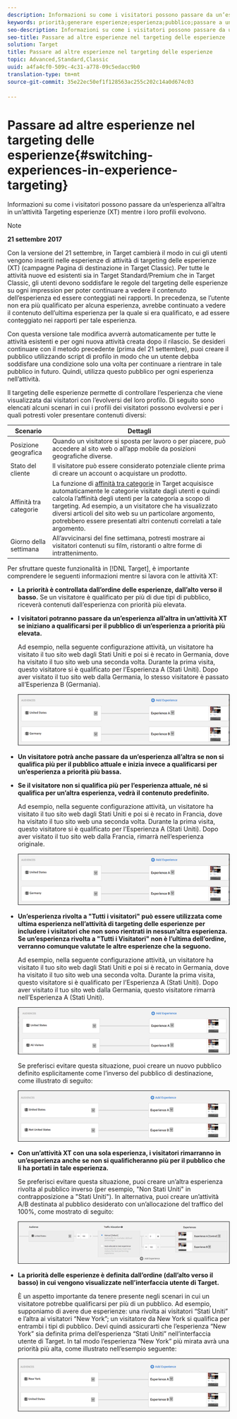 ```yaml
---
description: Informazioni su come i visitatori possono passare da un’esperienza all’altra in un’attività Targeting esperienze (XT) mentre i loro profili evolvono.
keywords: priorità;generare esperienze;esperienza;pubblico;passare a un’altra esperienza;compositore esperienza visivo
seo-description: Informazioni su come i visitatori possono passare da un’esperienza all’altra in un’attività Targeting esperienze (XT) mentre i loro profili evolvono.
seo-title: Passare ad altre esperienze nel targeting delle esperienze
solution: Target
title: Passare ad altre esperienze nel targeting delle esperienze
topic: Advanced,Standard,Classic
uuid: a4fa4cf0-509c-4c31-a778-09c5edacc9b0
translation-type: tm+mt
source-git-commit: 35e22ec50ef1f128563ac255c202c14a0d674c03

---
```



# Passare ad altre esperienze nel targeting delle esperienze{#switching-experiences-in-experience-targeting}

Informazioni su come i visitatori possono passare da un’esperienza all’altra in un’attività Targeting esperienze (XT) mentre i loro profili evolvono.

>[!NOTE]
>
>**21 settembre 2017**
>
>Con la versione del 21 settembre, in Target cambierà il modo in cui gli utenti vengono inseriti nelle esperienze di attività di targeting delle esperienze (XT) (campagne Pagina di destinazione in Target Classic). Per tutte le attività nuove ed esistenti sia in Target Standard/Premium che in Target Classic, gli utenti devono soddisfare le regole del targeting delle esperienze su ogni impression per poter continuare a vedere il contenuto dell’esperienza ed essere conteggiati nei rapporti. In precedenza, se l’utente non era più qualificato per alcuna esperienza, avrebbe continuato a vedere il contenuto dell’ultima esperienza per la quale si era qualificato, e ad essere conteggiato nei rapporti per tale esperienza.
>
>Con questa versione tale modifica avverrà automaticamente per tutte le attività esistenti e per ogni nuova attività creata dopo il rilascio. Se desideri continuare con il metodo precedente (prima del 21 settembre), puoi creare il pubblico utilizzando script di profilo in modo che un utente debba soddisfare una condizione solo una volta per continuare a rientrare in tale pubblico in futuro. Quindi, utilizza questo pubblico per ogni esperienza nell’attività.

Il targeting delle esperienze permette di controllare l’esperienza che viene visualizzata dai visitatori con l’evolversi del loro profilo. Di seguito sono elencati alcuni scenari in cui i profili dei visitatori possono evolversi e per i quali potresti voler presentare contenuti diversi:

| Scenario | Dettagli |
|--- |--- |
| Posizione geografica | Quando un visitatore si sposta per lavoro o per piacere, può accedere al sito web o all’app mobile da posizioni geografiche diverse. |
| Stato del cliente | Il visitatore può essere considerato potenziale cliente prima di creare un account o acquistare un prodotto. |
| Affinità tra categorie | La funzione di [affinità tra categorie](/help/c-target/c-visitor-profile/category-affinity.md) in Target acquisisce automaticamente le categorie visitate dagli utenti e quindi calcola l’affinità degli utenti per la categoria a scopo di targeting. Ad esempio, a un visitatore che ha visualizzato diversi articoli del sito web su un particolare argomento, potrebbero essere presentati altri contenuti correlati a tale argomento. |
| Giorno della settimana | All’avvicinarsi del fine settimana, potresti mostrare ai visitatori contenuti su film, ristoranti o altre forme di intrattenimento. |

Per sfruttare queste funzionalità in [!DNL Target], è importante comprendere le seguenti informazioni mentre si lavora con le attività XT:

* **La priorità è controllata dall’ordine delle esperienze, dall’alto verso il basso.** Se un visitatore è qualificato per più di due tipi di pubblico, riceverà contenuti dall’esperienza con priorità più elevata.
* **I visitatori potranno passare da un’esperienza all’altra in un’attività XT se iniziano a qualificarsi per il pubblico di un’esperienza a priorità più elevata.**

   Ad esempio, nella seguente configurazione attività, un visitatore ha visitato il tuo sito web dagli Stati Uniti e poi si è recato in Germania, dove ha visitato il tuo sito web una seconda volta. Durante la prima visita, questo visitatore si è qualificato per l’Esperienza A (Stati Uniti). Dopo aver visitato il tuo sito web dalla Germania, lo stesso visitatore è passato all’Esperienza B (Germania).

   ![](assets/xt_priority_us_germany.png)

* **Un visitatore potrà anche passare da un’esperienza all’altra se non si qualifica più per il pubblico attuale e inizia invece a qualificarsi per un’esperienza a priorità più bassa.**
* **Se il visitatore non si qualifica più per l’esperienza attuale, né si qualifica per un’altra esperienza, vedrà il contenuto predefinito.**

   Ad esempio, nella seguente configurazione attività, un visitatore ha visitato il tuo sito web dagli Stati Uniti e poi si è recato in Francia, dove ha visitato il tuo sito web una seconda volta. Durante la prima visita, questo visitatore si è qualificato per l’Esperienza A (Stati Uniti). Dopo aver visitato il tuo sito web dalla Francia, rimarrà nell’esperienza originale.

   ![](assets/xt_priority_us_germany.png)

* **Un’esperienza rivolta a &quot;Tutti i visitatori&quot; può essere utilizzata come ultima esperienza nell’attività di targeting delle esperienze per includere i visitatori che non sono rientrati in nessun’altra esperienza. Se un’esperienza rivolta a &quot;Tutti i Visitatori&quot; non è l’ultima dell’ordine, verranno comunque valutate le altre esperienze che la seguono.**

   Ad esempio, nella seguente configurazione attività, un visitatore ha visitato il tuo sito web dagli Stati Uniti e poi si è recato in Germania, dove ha visitato il tuo sito web una seconda volta. Durante la prima visita, questo visitatore si è qualificato per l’Esperienza A (Stati Uniti). Dopo aver visitato il tuo sito web dalla Germania, questo visitatore rimarrà nell’Esperienza A (Stati Uniti).

   ![](assets/xt_priority_us_all_visitors.png)

   Se preferisci evitare questa situazione, puoi creare un nuovo pubblico definito esplicitamente come l’inverso del pubblico di destinazione, come illustrato di seguito:

   ![](assets/xt_priority_us_not_us.png)

* **Con un’attività XT con una sola esperienza, i visitatori rimarranno in un’esperienza anche se non si qualificheranno più per il pubblico che li ha portati in tale esperienza.**

   Se preferisci evitare questa situazione, puoi creare un’altra esperienza rivolta al pubblico inverso (per esempio, &quot;Non Stati Uniti&quot; in contrapposizione a &quot;Stati Uniti&quot;). In alternativa, puoi creare un’attività A/B destinata al pubblico desiderato con un’allocazione del traffico del 100%, come mostrato di seguito:

   ![](assets/xt_priority_one_experience.png)

* **La priorità delle esperienze è definita dall’ordine (dall’alto verso il basso) in cui vengono visualizzate nell’interfaccia utente di Target.**

   È un aspetto importante da tenere presente negli scenari in cui un visitatore potrebbe qualificarsi per più di un pubblico. Ad esempio, supponiamo di avere due esperienze: una rivolta ai visitatori “Stati Uniti” e l’altra ai visitatori “New York”; un visitatore da New York si qualifica per entrambi i tipi di pubblico. Devi quindi assicurarti che l’esperienza “New York” sia definita prima dell’esperienza “Stati Uniti” nell’interfaccia utente di Target. In tal modo l’esperienza “New York” più mirata avrà una priorità più alta, come illustrato nell’esempio seguente:

   ![](assets/xt_priority_ny_us.png)


